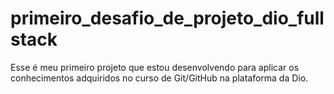 # primeiro_desafio_de_projeto_dio_fullstack
Esse é meu primeiro projeto que estou desenvolvendo para aplicar os conhecimentos adquiridos no curso de Git/GitHub na plataforma da Dio.
